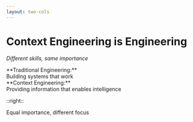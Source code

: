 ```yaml
---
layout: two-cols
---
```


# Context Engineering is Engineering
*Different skills, same importance*

<div class="mt-8">
<div class="mb-6">
<div class="i-uim-wrench text-2xl text-blue-500 inline mr-2"></div> **Traditional Engineering:**
<div class="text-sm text-gray-600 ml-8">Building systems that work</div>
</div>

<div>
<div class="i-uim-database text-2xl text-green-500 inline mr-2"></div> **Context Engineering:**
<div class="text-sm text-gray-600 ml-8">Providing information that enables intelligence</div>
</div>
</div>

::right::

<div class="text-center">
<div class="i-uim-balance-scale text-8xl text-purple-500 mx-auto mb-4"></div>
<div class="text-sm text-gray-600">Equal importance, different focus</div>
</div>

<!--
Here's the crucial point: Context Engineering is engineering. It's not a soft skill or a nice-to-have. It's a core engineering discipline that requires the same rigor and expertise as any other engineering practice.

Traditional engineering is about building systems that work reliably and efficiently. Context Engineering is about providing information that enables intelligent systems to work effectively.

Both require deep understanding, systematic thinking, and continuous refinement. Both are essential for success in their respective domains.
-->
